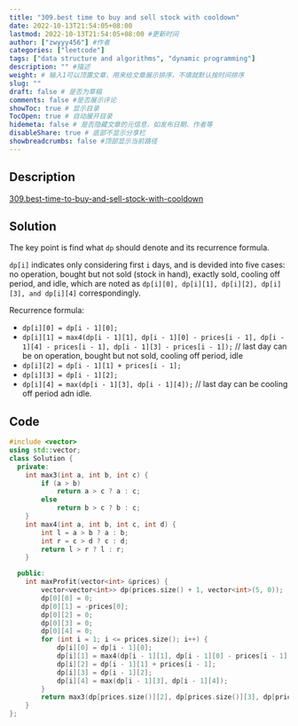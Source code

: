 ```yaml
---
title: "309.best time to buy and sell stock with cooldown"
date: 2022-10-13T21:54:05+08:00
lastmod: 2022-10-13T21:54:05+08:00 #更新时间
author: ["zwyyy456"] #作者
categories: ["leetcode"]
tags: ["data structure and algorithms", "dynamic programming"]
description: "" #描述
weight: # 输入1可以顶置文章，用来给文章展示排序，不填就默认按时间排序
slug: ""
draft: false # 是否为草稿
comments: false #是否展示评论
showToc: true # 显示目录
TocOpen: true # 自动展开目录
hidemeta: false # 是否隐藏文章的元信息，如发布日期、作者等
disableShare: true # 底部不显示分享栏
showbreadcrumbs: false #顶部显示当前路径
---
```

## Description
[309.best-time-to-buy-and-sell-stock-with-cooldown](https://leetcode.com/problems/best-time-to-buy-and-sell-stock-with-cooldown/)

## Solution
The key point is find what `dp` should denote and its recurrence formula.

`dp[i]` indicates only considering first `i` days, and is devided into five cases: no operation, bought but not sold (stock in hand), exactly sold, cooling off period, and idle, which are noted as `dp[i][0], dp[i][1], dp[i][2], dp[i][3], and dp[i][4]` correspondingly.

Recurrence formula:
- `dp[i][0] = dp[i - 1][0];`
- `dp[i][1] = max4(dp[i - 1][1], dp[i - 1][0] - prices[i - 1], dp[i - 1][4] - prices[i - 1], dp[i - 1][3] - prices[i - 1]);` // last day can be on operation, bought but not sold, cooling off period, idle
- `dp[i][2] = dp[i - 1][1] + prices[i - 1];`
- `dp[i][3] = dp[i - 1][2];`
- `dp[i][4] = max(dp[i - 1][3], dp[i - 1][4]);` // last day can be cooling off period adn idle.

## Code
```cpp
#include <vector>
using std::vector;
class Solution {
  private:
    int max3(int a, int b, int c) {
        if (a > b)
            return a > c ? a : c;
        else
            return b > c ? b : c;
    }
    int max4(int a, int b, int c, int d) {
        int l = a > b ? a : b;
        int r = c > d ? c : d;
        return l > r ? l : r;
    }

  public:
    int maxProfit(vector<int> &prices) {
        vector<vector<int>> dp(prices.size() + 1, vector<int>(5, 0));
        dp[0][0] = 0;
        dp[0][1] = -prices[0];
        dp[0][2] = 0;
        dp[0][3] = 0;
        dp[0][4] = 0;
        for (int i = 1; i <= prices.size(); i++) {
            dp[i][0] = dp[i - 1][0];
            dp[i][1] = max4(dp[i - 1][1], dp[i - 1][0] - prices[i - 1], dp[i - 1][4] - prices[i - 1], dp[i - 1][3] - prices[i - 1]);
            dp[i][2] = dp[i - 1][1] + prices[i - 1];
            dp[i][3] = dp[i - 1][2];
            dp[i][4] = max(dp[i - 1][3], dp[i - 1][4]);
        }
        return max3(dp[prices.size()][2], dp[prices.size()][3], dp[prices.size()][4]);
    }
};
```

